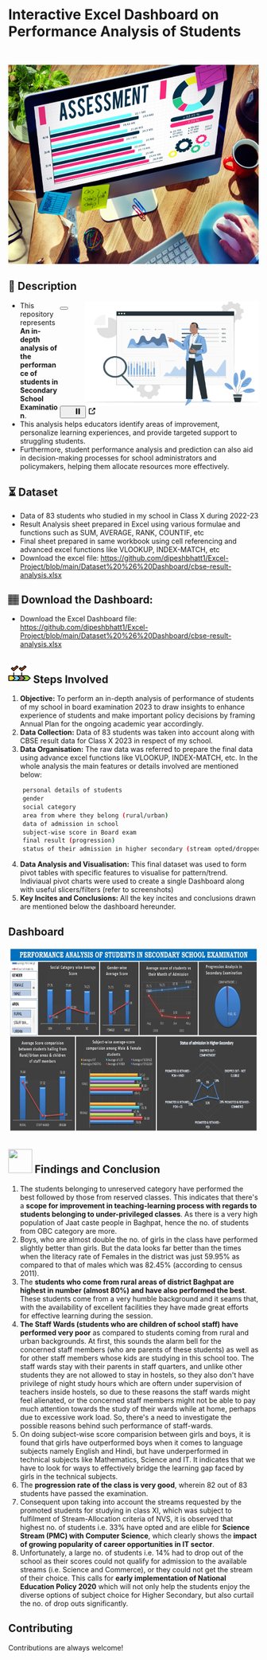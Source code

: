 # Interactive Excel Dashboard on Performance Analysis of Students

<br>
<p align="center"><img src="Media Files/assessment-analysis.png" width="600" height="400">

</p>

## 📝 Description
 </h2>
<p>
<animated-image data-catalyst="" style="float: right; width: 400px;">
<a target="_blank" rel="noopener noreferrer" href="https://camo.githubusercontent.com/190338430fb2eca4d172a1987205c5e073b2de72db46cb4ed12cf1c2fa32041a/68747470733a2f2f6d656469612e67697068792e636f6d2f6d656469612f645765734263544c61766b5a754733354d492f67697068792e676966" data-target="animated-image.originalLink">
<img align="right" alt="Coding" height="210" width = "350" src="Media Files/analysis.png" data-canonical-src="Media Files/analysis.png" style="max-width: 100%; display: inline-block;" data-target="animated-image.originalImage">
</a>
        <button data-target="animated-image.imageButton" class="AnimatedImagePlayer-images" tabindex="-1" aria-label="Play Coding"></button>
        <span class="AnimatedImagePlayer-controls" data-target="animated-image.controls">
          <button data-target="animated-image.playButton" class="AnimatedImagePlayer-button" aria-label="Play Coding">
            <svg aria-hidden="true" focusable="false" class="octicon icon-play" width="16" height="16" viewBox="0 0 16 16" fill="none" xmlns="http://www.w3.org/2000/svg">
              <path d="M4 13.5427V2.45734C4 1.82607 4.69692 1.4435 5.2295 1.78241L13.9394 7.32507C14.4334 7.63943 14.4334 8.36057 13.9394 8.67493L5.2295 14.2176C4.69692 14.5565 4 14.1739 4 13.5427Z">
            </path></svg>
            <svg aria-hidden="true" focusable="false" class="octicon icon-pause" width="16" height="16" viewBox="0 0 16 16" xmlns="http://www.w3.org/2000/svg">
              <rect x="4" y="2" width="3" height="12" rx="1"></rect>
              <rect x="9" y="2" width="3" height="12" rx="1"></rect>
            </svg>
          </button>
          <a data-target="animated-image.openButton" aria-label="Open Coding in new window" class="AnimatedImagePlayer-button" href="https://camo.githubusercontent.com/190338430fb2eca4d172a1987205c5e073b2de72db46cb4ed12cf1c2fa32041a/68747470733a2f2f6d656469612e67697068792e636f6d2f6d656469612f645765734263544c61766b5a754733354d492f67697068792e676966" target="_blank">
            <svg aria-hidden="true" class="octicon" xmlns="http://www.w3.org/2000/svg" viewBox="0 0 16 16" width="16" height="16">
              <path fill-rule="evenodd" d="M10.604 1h4.146a.25.25 0 01.25.25v4.146a.25.25 0 01-.427.177L13.03 4.03 9.28 7.78a.75.75 0 01-1.06-1.06l3.75-3.75-1.543-1.543A.25.25 0 0110.604 1zM3.75 2A1.75 1.75 0 002 3.75v8.5c0 .966.784 1.75 1.75 1.75h8.5A1.75 1.75 0 0014 12.25v-3.5a.75.75 0 00-1.5 0v3.5a.25.25 0 01-.25.25h-8.5a.25.25 0 01-.25-.25v-8.5a.25.25 0 01.25-.25h3.5a.75.75 0 000-1.5h-3.5z"></path>
            </svg>
          </a>
        </span>
      </span></animated-image></p>
      
 - This repository represents **An in-depth analysis of the performance of students in Secondary School Examination**.
 - This analysis helps educators identify areas of improvement, personalize learning experiences, and provide targeted support to struggling students.
 - Furthermore, student performance analysis and prediction can also aid in decision-making processes for school administrators and policymakers, helping them allocate resources more effectively.

## ⏳ Dataset
* Data of 83 students who studied in my school in Class X during 2022-23
* Result Analysis sheet prepared in Excel using various formulae and functions such as SUM, AVERAGE, RANK, COUNTIF, etc
* Final sheet prepared in same workbook using cell referencing and advanced excel functions like VLOOKUP, INDEX-MATCH, etc
* Download the excel file: https://github.com/dipeshbhatt1/Excel-Project/blob/main/Dataset%20%26%20Dashboard/cbse-result-analysis.xlsx

## 🏽‍ Download the Dashboard:
- Download the Excel Dashboard file: https://github.com/dipeshbhatt1/Excel-Project/blob/main/Dataset%20%26%20Dashboard/cbse-result-analysis.xlsx

## <img src="Media Files/steps.png" width="45" height="40"> Steps Involved

1. **Objective:** To perform an in-depth analysis of performance of students of my school in board examination 2023 to draw insights to enhance experience of students and make important policy decisions by framing Annual Plan for the ongoing academic year accordingly.
2. **Data Collection:** Data of 83 students was taken into account along with CBSE result data for Class X 2023 in respect of my school.
3. **Data Organisation:** The raw data was referred to prepare the final data using advance excel functions like VLOOKUP, INDEX-MATCH, etc. In the whole analysis the main features or details involved are mentioned below:
```bash
    personal details of students
    gender
    social category
    area from where they belong (rural/urban)
    data of admission in school
    subject-wise score in Board exam
    final result (progression)
    status of their admission in higher secondary (stream opted/dropped out)
```
4. **Data Analysis and Visualisation:** This final dataset was used to form pivot tables with specific features to visualise for pattern/trend. Indiviaual pivot charts were used to create a single Dashboard along with useful slicers/filters (refer to screenshots)
5. **Key Incites and Conclusions:** All the key incites and conclusions drawn are mentioned below the dashboard hereunder.

 ## Dashboard
<p align="center"><img src="Media Files/cbse-result-analysis.jpg" width="800" height="375">

## <img src="https://user-images.githubusercontent.com/108053296/185756908-fbb62168-d923-48f2-992f-b8e2fde848fe.gif" width="48" height="48" > Findings and Conclusion
   
   1. The students belonging to unreserved category have performed the best followed by those from reserved classes. This indicates that there's a **scope for improvement in teaching-learning process with regards to students belonging to under-privileged classes**. As there is a very high population of Jaat caste people in Baghpat, hence the no. of students from OBC category are more.
   3. Boys, who are almost double the no. of girls in the class have performed slightly better than girls. But the data looks far better than the times when the literacy rate of Females in the district was just 59.95% as compared to that of males which was 82.45% (according to census 2011).
   4. The **students who come from rural areas of district Baghpat are highest in number (almost 80%) and have also performed the best**. These students come from a very humble background and it seams that, with the availability of excellent facilities they have made great efforts for effective learning during the session.
   5. **The Staff Wards (students who are children of school staff) have performed very poor** as compared to students coming from rural and urban backgrounds. At first, this sounds the alarm bell for the concerned staff members (who are parents of these students) as well as for other staff members whose kids are studying in this school too. The staff wards stay with their parents in staff quarters, and unlike other students they are not allowed to stay in hostels, so they also don't have privilege of night study hours which are oftern under supervision of teachers inside hostels, so due to these reasons the staff wards might feel alienated, or the concerned staff members might not be able to pay much attention towards the study of their wards while at home, perhaps due to excessive work load. So, there's a need to investigate the possible reasons behind such performance of staff-wards.
   6. On doing subject-wise score comparision between girls and boys, it is found that girls have outperformed boys when it comes to language subjects namely English and Hindi, but have underperformed in technical subjects like Mathematics, Science and IT. It indicates that we have to look for ways to effectively bridge the learning gap faced by girls in the technical subjects.
   7. The **progression rate of the class is very good**, wherein 82 out of 83 students have passed the examination.
   8. Consequent upon taking into account the streams requested by the promoted students for studying in class XI, which was subject to fulfilment of Stream-Allocation criteria of NVS, it is observed that highest no. of students i.e. 33% have opted and are elible for **Science Stream (PMC) with Computer Science**, which clearly shows the **impact of growing popularity of career opportunities in IT sector**.
   9. Unfortunately, a large no. of students i.e. 14% had to drop out of the school as their scores could not qualify for admission to the available streams (i.e. Science and Commerce), or they could not get the stream of their choice. This calls for **early implementation of National Education Policy 2020** which will not only help the students enjoy the diverse options of subject choice for Higher Secondary, but also curtail the no. of drop outs significantly.

## Contributing
Contributions are always welcome!
